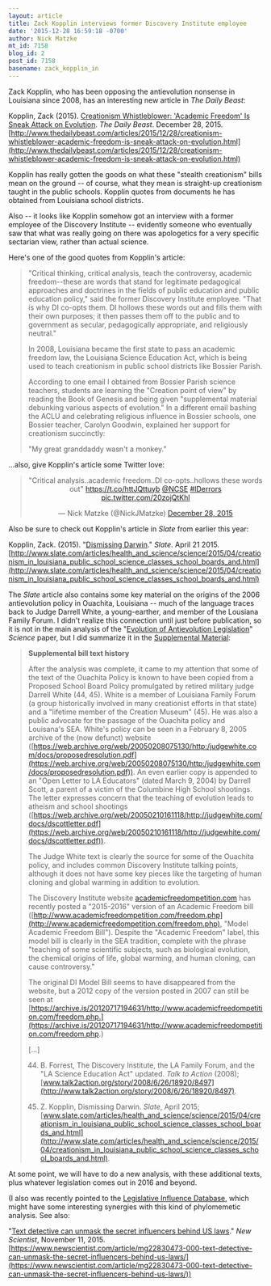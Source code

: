 ```yaml
---
layout: article
title: Zack Kopplin interviews former Discovery Institute employee
date: '2015-12-28 16:59:18 -0700'
author: Nick Matzke
mt_id: 7158
blog_id: 2
post_id: 7158
basename: zack_kopplin_in
---
```

Zack Kopplin, who has been opposing the antievolution nonsense in Louisiana since 2008, has an interesting new article in _The Daily Beast_:

Kopplin, Zack (2015). [Creationism Whistleblower: 'Academic Freedom' Is Sneak Attack on Evolution](http://www.thedailybeast.com/articles/2015/12/28/creationism-whistleblower-academic-freedom-is-sneak-attack-on-evolution.html). _The Daily Beast_. December 28, 2015.
[http://www.thedailybeast.com/articles/2015/12/28/creationism-whistleblower-academic-freedom-is-sneak-attack-on-evolution.html](http://www.thedailybeast.com/articles/2015/12/28/creationism-whistleblower-academic-freedom-is-sneak-attack-on-evolution.html)

Kopplin has really gotten the goods on what these "stealth creationism" bills mean on the ground -- of course, what they mean is straight-up creationism taught in the public schools. Kopplin quotes from documents he has obtained from Louisiana school districts.  

Also -- it looks like Kopplin somehow got an interview with a former employee of the Discovery Institute -- evidently someone who eventually saw that what was really going on there was apologetics for a very specific sectarian view, rather than actual science.

Here's one of the good quotes from Kopplin's article:

> "Critical thinking, critical analysis, teach the controversy, academic freedom--these are words that stand for legitimate pedagogical approaches and doctrines in the fields of public education and public education policy," said the former Discovery Institute employee. "That is why DI co-opts them. DI hollows these words out and fills them with their own purposes; it then passes them off to the public and to government as secular, pedagogically appropriate, and religiously neutral."
> 
> In 2008, Louisiana became the first state to pass an academic freedom law, the Louisiana Science Education Act, which is being used to teach creationism in public school districts like Bossier Parish.
> 
> According to one email I obtained from Bossier Parish science teachers, students are learning the "Creation point of view" by reading the Book of Genesis and being given "supplemental material debunking various aspects of evolution." In a different email bashing the ACLU and celebrating religious influence in Bossier schools, one Bossier teacher, Carolyn Goodwin, explained her support for creationism succinctly:
> 
> "My great granddaddy wasn't a monkey."

...also, give Kopplin's article some Twitter love:

<center>
<blockquote class="twitter-tweet" lang="en"><p lang="en" dir="ltr">"Critical analysis..academic freedom..DI co-opts..hollows these words out&quot; <a href="https://t.co/httJQttuyb">https://t.co/httJQttuyb</a> <a href="https://twitter.com/NCSE">@NCSE</a> <a href="https://twitter.com/hashtag/IDerrors?src=hash">#IDerrors</a> <a href="https://t.co/20zojQtKhl">pic.twitter.com/20zojQtKhl</a></p>&mdash; Nick Matzke (@NickJMatzke) <a href="https://twitter.com/NickJMatzke/status/681491305210331137">December 28, 2015</a></blockquote>
<script async src="//platform.twitter.com/widgets.js" charset="utf-8"></script>
</center>

Also be sure to check out Kopplin's article in _Slate_ from earlier this year:

Kopplin, Zack. (2015). "[Dismissing Darwin](http://www.slate.com/articles/health_and_science/science/2015/04/creationism_in_louisiana_public_school_science_classes_school_boards_and.html)." _Slate_. April 21 2015.
[http://www.slate.com/articles/health_and_science/science/2015/04/creationism_in_louisiana_public_school_science_classes_school_boards_and.html](http://www.slate.com/articles/health_and_science/science/2015/04/creationism_in_louisiana_public_school_science_classes_school_boards_and.html)

The _Slate_ article also contains some key material on the origins of the 2006 antievolution policy in Ouachita, Louisiana -- much of the language traces back to Judge Darrell White, a young-earther, and member of the Lousiana Family Forum.  I didn't realize this connection until just before publication, so it is not in the main analysis of the "[Evolution of Antievolution Legislation](http://phylo.wikidot.com/matzke-2015-science-paper-on-the-evolution-of-antievolution)" _Science_ paper, but I did summarize it in the [Supplemental Material](http://www.sciencemag.org/content/early/2015/12/16/science.aad4057/suppl/DC1):

> **Supplemental bill text history**
> 
> After the analysis was complete, it came to my attention that some of the text of the Ouachita Policy is known to have been copied from a Proposed School Board Policy promulgated by retired military judge Darrell White (44, 45). White is a member of Louisiana Family Forum (a group historically involved in many creationist efforts in that state) and a "lifetime member of the Creation Museum" (45). He was also a public advocate for the passage of the Ouachita policy and Louisana's SEA. White's policy can be seen in a February 8, 2005 archive of the (now defunct) website ([https://web.archive.org/web/20050208075130/http:/judgewhite.com/docs/proposedresolution.pdf](https://web.archive.org/web/20050208075130/http:/judgewhite.com/docs/proposedresolution.pdf)). An even earlier copy is appended to an "Open Letter to LA Educators" (dated March 9, 2004) by Darrell Scott, a parent of a victim of the Columbine High School shootings. The letter expresses concern that the teaching of evolution leads to atheism and school shootings ([https://web.archive.org/web/20050210161118/http://judgewhite.com/docs/dscottletter.pdf](https://web.archive.org/web/20050210161118/http://judgewhite.com/docs/dscottletter.pdf)).
> 
> The Judge White text is clearly the source for some of the Ouachita policy, and includes common Discovery Institute talking points, although it does not have some key pieces like the targeting of human cloning and global warming in addition to evolution.
> 
> The Discovery Institute website [academicfreedompetition.com](http://academicfreedompetition.com) has recently posted a "2015-2016" version of an Academic Freedom bill ([http://www.academicfreedompetition.com/freedom.php](http://www.academicfreedompetition.com/freedom.php), "Model Academic Freedom Bill"). Despite the "Academic Freedom" label, this model bill is clearly in the SEA tradition, complete with the phrase "teaching of some scientific subjects, such as biological evolution, the chemical origins of life, global warming, and human cloning, can cause controversy."
> 
> The original DI Model Bill seems to have disappeared from the website, but a 2012 copy of the version posted in 2007 can still be seen at [https://archive.is/20120717194631/http://www.academicfreedompetition.com/freedom.php.](https://archive.is/20120717194631/http://www.academicfreedompetition.com/freedom.php.)
> 
> \[...\]
> 
> 44. B. Forrest, The Discovery Institute, the LA Family Forum, and the "LA Science Education Act" updated. _Talk to Action_ (2008); [www.talk2action.org/story/2008/6/26/18920/8497](http://www.talk2action.org/story/2008/6/26/18920/8497).
> 
> 45. Z. Kopplin, Dismissing Darwin. _Slate_, April 2015;
> [www.slate.com/articles/health_and_science/science/2015/04/creationism_in_louisiana_public_school_science_classes_school_boards_and.html](http://www.slate.com/articles/health_and_science/science/2015/04/creationism_in_louisiana_public_school_science_classes_school_boards_and.html).

At some point, we will have to do a new analysis, with these additional texts, plus whatever legislation comes out in 2016 and beyond.

(I also was recently pointed to the [Legislative Influence Database](http://dssg.uchicago.edu/lid/ ), which might have some interesting synergies with this kind of phylomemetic analysis. See also: 

"[Text detective can unmask the secret influencers behind US laws](https://www.newscientist.com/article/mg22830473-000-text-detective-can-unmask-the-secret-influencers-behind-us-laws/)." _New Scientist_, November 11, 2015. [https://www.newscientist.com/article/mg22830473-000-text-detective-can-unmask-the-secret-influencers-behind-us-laws/](https://www.newscientist.com/article/mg22830473-000-text-detective-can-unmask-the-secret-influencers-behind-us-laws/))
